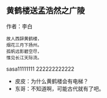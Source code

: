 ## 黄鹤楼送孟浩然之广陵

作者：李白

```
故人西辞黄鹤楼，
烟花三月下扬州。
孤帆远影碧空尽，
惟见长江天际流。
```

sasa11111111
222222222222
- 皮皮：为什么黄鹤楼会有电梯？
- 东哥：不知道啊，可能古代就有了吧。
